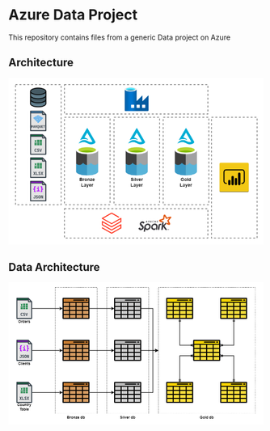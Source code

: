 # Azure Data Project

This repository contains files from a generic Data project on Azure

## Architecture

![Architecture](.attachments/architecture.png)

## Data Architecture

![Architecture](.attachments/data-architecture.png)
